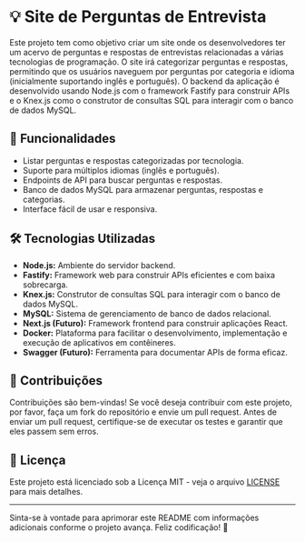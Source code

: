 # 💡 Site de Perguntas de Entrevista

Este projeto tem como objetivo criar um site onde os desenvolvedores ter um acervo de perguntas e respostas de entrevistas relacionadas a várias tecnologias de programação. O site irá categorizar perguntas e respostas, permitindo que os usuários naveguem por perguntas por categoria e idioma (inicialmente suportando inglês e português). O backend da aplicação é desenvolvido usando Node.js com o framework Fastify para construir APIs e o Knex.js como o construtor de consultas SQL para interagir com o banco de dados MySQL.

## 🚀 Funcionalidades

- Listar perguntas e respostas categorizadas por tecnologia.
- Suporte para múltiplos idiomas (inglês e português).
- Endpoints de API para buscar perguntas e respostas.
- Banco de dados MySQL para armazenar perguntas, respostas e categorias.
- Interface fácil de usar e responsiva.

## 🛠️ Tecnologias Utilizadas

- **Node.js:** Ambiente do servidor backend.
- **Fastify:** Framework web para construir APIs eficientes e com baixa sobrecarga.
- **Knex.js:** Construtor de consultas SQL para interagir com o banco de dados MySQL.
- **MySQL:** Sistema de gerenciamento de banco de dados relacional.
- **Next.js (Futuro):** Framework frontend para construir aplicações React.
- **Docker:** Plataforma para facilitar o desenvolvimento, implementação e execução de aplicativos em contêineres.
- **Swagger (Futuro):** Ferramenta para documentar APIs de forma eficaz.

## 🤝 Contribuições

Contribuições são bem-vindas! Se você deseja contribuir com este projeto, por favor, faça um fork do repositório e envie um pull request. Antes de enviar um pull request, certifique-se de executar os testes e garantir que eles passem sem erros.

## 📝 Licença

Este projeto está licenciado sob a Licença MIT - veja o arquivo [LICENSE](LICENSE) para mais detalhes.


---

Sinta-se à vontade para aprimorar este README com informações adicionais conforme o projeto avança. Feliz codificação! 🚀

